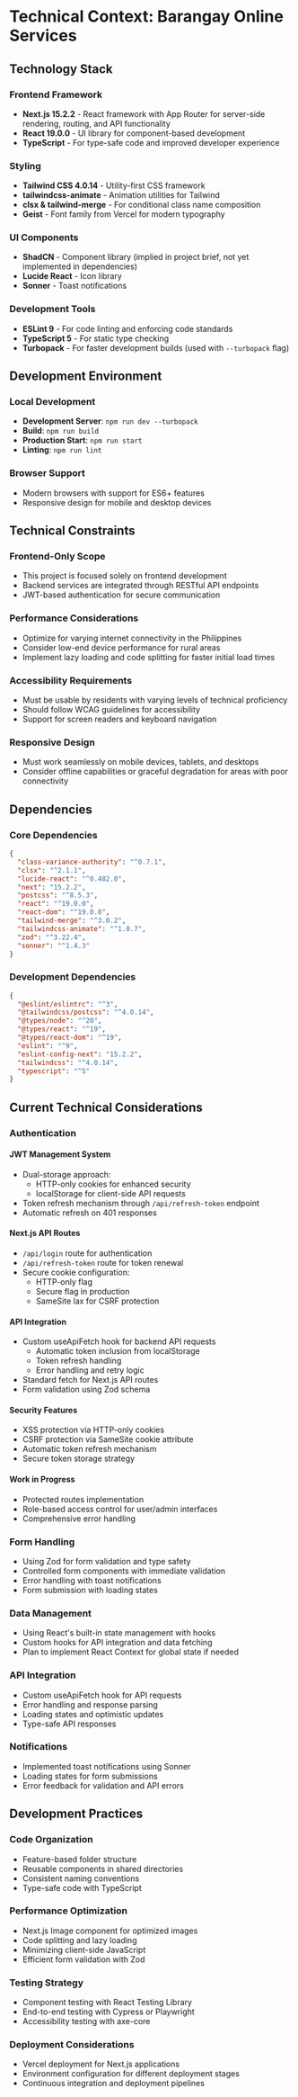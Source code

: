 # Technical Context: Barangay Online Services

## Technology Stack

### Frontend Framework

- **Next.js 15.2.2** - React framework with App Router for server-side rendering, routing, and API functionality
- **React 19.0.0** - UI library for component-based development
- **TypeScript** - For type-safe code and improved developer experience

### Styling

- **Tailwind CSS 4.0.14** - Utility-first CSS framework
- **tailwindcss-animate** - Animation utilities for Tailwind
- **clsx & tailwind-merge** - For conditional class name composition
- **Geist** - Font family from Vercel for modern typography

### UI Components

- **ShadCN** - Component library (implied in project brief, not yet implemented in dependencies)
- **Lucide React** - Icon library
- **Sonner** - Toast notifications

### Development Tools

- **ESLint 9** - For code linting and enforcing code standards
- **TypeScript 5** - For static type checking
- **Turbopack** - For faster development builds (used with `--turbopack` flag)

## Development Environment

### Local Development

- **Development Server**: `npm run dev --turbopack`
- **Build**: `npm run build`
- **Production Start**: `npm run start`
- **Linting**: `npm run lint`

### Browser Support

- Modern browsers with support for ES6+ features
- Responsive design for mobile and desktop devices

## Technical Constraints

### Frontend-Only Scope

- This project is focused solely on frontend development
- Backend services are integrated through RESTful API endpoints
- JWT-based authentication for secure communication

### Performance Considerations

- Optimize for varying internet connectivity in the Philippines
- Consider low-end device performance for rural areas
- Implement lazy loading and code splitting for faster initial load times

### Accessibility Requirements

- Must be usable by residents with varying levels of technical proficiency
- Should follow WCAG guidelines for accessibility
- Support for screen readers and keyboard navigation

### Responsive Design

- Must work seamlessly on mobile devices, tablets, and desktops
- Consider offline capabilities or graceful degradation for areas with poor connectivity

## Dependencies

### Core Dependencies

```json
{
  "class-variance-authority": "^0.7.1",
  "clsx": "^2.1.1",
  "lucide-react": "^0.482.0",
  "next": "15.2.2",
  "postcss": "^8.5.3",
  "react": "^19.0.0",
  "react-dom": "^19.0.0",
  "tailwind-merge": "^3.0.2",
  "tailwindcss-animate": "^1.0.7",
  "zod": "^3.22.4",
  "sonner": "^1.4.3"
}
```

### Development Dependencies

```json
{
  "@eslint/eslintrc": "^3",
  "@tailwindcss/postcss": "^4.0.14",
  "@types/node": "^20",
  "@types/react": "^19",
  "@types/react-dom": "^19",
  "eslint": "^9",
  "eslint-config-next": "15.2.2",
  "tailwindcss": "^4.0.14",
  "typescript": "^5"
}
```

## Current Technical Considerations

### Authentication

#### JWT Management System
- Dual-storage approach:
  - HTTP-only cookies for enhanced security
  - localStorage for client-side API requests
- Token refresh mechanism through `/api/refresh-token` endpoint
- Automatic refresh on 401 responses

#### Next.js API Routes
- `/api/login` route for authentication
- `/api/refresh-token` route for token renewal
- Secure cookie configuration:
  - HTTP-only flag
  - Secure flag in production
  - SameSite lax for CSRF protection

#### API Integration
- Custom useApiFetch hook for backend API requests
  - Automatic token inclusion from localStorage
  - Token refresh handling
  - Error handling and retry logic
- Standard fetch for Next.js API routes
- Form validation using Zod schema

#### Security Features
- XSS protection via HTTP-only cookies
- CSRF protection via SameSite cookie attribute
- Automatic token refresh mechanism
- Secure token storage strategy

#### Work in Progress
- Protected routes implementation
- Role-based access control for user/admin interfaces
- Comprehensive error handling

### Form Handling

- Using Zod for form validation and type safety
- Controlled form components with immediate validation
- Error handling with toast notifications
- Form submission with loading states

### Data Management

- Using React's built-in state management with hooks
- Custom hooks for API integration and data fetching
- Plan to implement React Context for global state if needed

### API Integration

- Custom useApiFetch hook for API requests
- Error handling and response parsing
- Loading states and optimistic updates
- Type-safe API responses

### Notifications

- Implemented toast notifications using Sonner
- Loading states for form submissions
- Error feedback for validation and API errors

## Development Practices

### Code Organization

- Feature-based folder structure
- Reusable components in shared directories
- Consistent naming conventions
- Type-safe code with TypeScript

### Performance Optimization

- Next.js Image component for optimized images
- Code splitting and lazy loading
- Minimizing client-side JavaScript
- Efficient form validation with Zod

### Testing Strategy

- Component testing with React Testing Library
- End-to-end testing with Cypress or Playwright
- Accessibility testing with axe-core

### Deployment Considerations

- Vercel deployment for Next.js applications
- Environment configuration for different deployment stages
- Continuous integration and deployment pipelines
